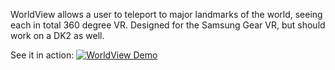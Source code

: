 WorldView allows a user to teleport to major landmarks of the world, seeing each in total 360 degree VR. Designed for the Samsung Gear VR, but should work on a DK2 as well. 

See it in action:
[![WorldView Demo](https://img.youtube.com/vi/8ziYMnagANA/0.jpg)](https://www.youtube.com/watch?v=8ziYMnagANA)
